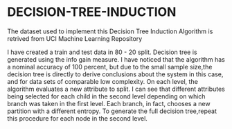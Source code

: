 # DECISION-TREE-INDUCTION

The dataset used to implement this Decision Tree Induction Algorithm is retrived from UCI Machine Learning Repository 

I have created a train and test data in 80 - 20 split. 
Decision tree is generated using the info gain measure.
I have noticed that the algorithm has a nominal accuracy of 100 percent, but due to the small sample size,the decision tree is directly to derive conclusions about the system in this case, and for data sets of comparable low complexity.
On each level, the algorithm evaluates a new attribute to split. I can see that different attributes being selected for each child in the second level depending on which branch was taken in the first level. Each branch, in fact, chooses a new partition with a different entropy. To generate the full decision tree,repeat this procedure for each node in the second level.
